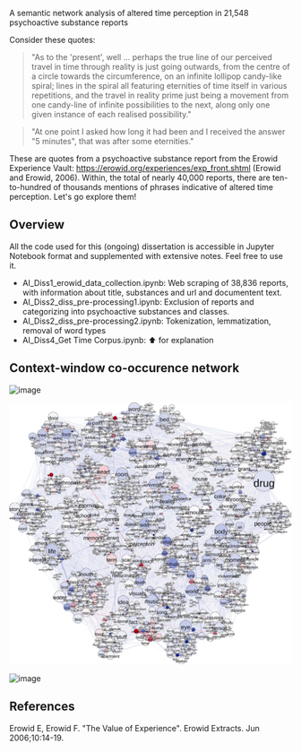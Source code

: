 A semantic network analysis of altered time perception in 21,548 psychoactive substance reports

Consider these quotes: 

> "As to the 'present', well ... perhaps the true line of our perceived travel in time through reality is just going outwards, from the centre of a circle towards the circumference, on an infinite lollipop candy-like spiral; lines in the spiral all featuring eternities of time itself in various repetitions, and the travel in reality prime just being a movement from one candy-line of infinite possibilities to the next, along only one given instance of each realised possibility."

> "At one point I asked how long it had been and I received the answer "5 minutes", that was after some eternities."
 
These are quotes from a psychoactive substance report from the Erowid Experience Vault: https://erowid.org/experiences/exp_front.shtml (Erowid and Erowid, 2006). Within, the total of nearly 40,000 reports, there are ten-to-hundred of thousands mentions of phrases indicative of altered time perception. Let's go explore them!

## Overview

All the code used for this (ongoing) dissertation is accessible in Jupyter Notebook format and supplemented with extensive notes. Feel free to use it. 

- AI_Diss1_erowid_data_collection.ipynb: Web scraping of 38,836 reports, with information about title, substances and url and documentent text. 
- AI_Diss2_diss_pre-processing1.ipynb: Exclusion of reports and categorizing into psychoactive substances and classes. 
- AI_Diss2_diss_pre-processing2.ipynb: Tokenization, lemmatization, removal of word types
- AI_Diss4_Get Time Corpus.ipynb: :arrow_up: for explanation
 
## Context-window co-occurence network

![image](https://user-images.githubusercontent.com/107996462/206631309-72456e73-12f9-4370-ac04-d76459e46af0.png)

![alt text](https://github.com/Akseli-Ilmanen/BSc-Dissertation/blob/main/Graph1.svg?raw=true)

![image](https://user-images.githubusercontent.com/107996462/206750802-c4489265-e80e-4787-b36e-e3b3c2945b82.png)






## References

Erowid E, Erowid F. "The Value of Experience". Erowid Extracts. Jun 2006;10:14-19.

